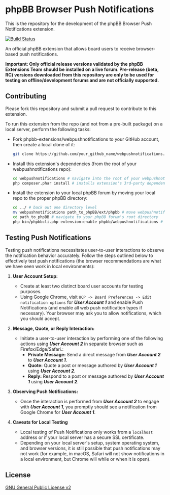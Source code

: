 # phpBB Browser Push Notifications

This is the repository for the development of the phpBB Browser Push Notifications extension.

[![Build Status](https://github.com/phpbb-extensions/webpushnotifications/actions/workflows/tests.yml/badge.svg)](https://github.com/phpbb-extensions/webpushnotifications/actions)

An official phpBB extension that allows board users to receive browser-based push notifications.

**Important: Only official release versions validated by the phpBB Extensions Team should be installed on a live forum. Pre-release (beta, RC) versions downloaded from this repository are only to be used for testing on offline/development forums and are not officially supported.**

## Contributing

Please fork this repository and submit a pull request to contribute to this extension.

To run this extension from the repo (and not from a pre-built package) on a local server, perform the following tasks:

- Fork phpbb-extensions/webpushnotifications to your GitHub account, then create a local clone of it:
  ```bash
  git clone https://github.com/your_github_name/webpushnotifications.git
  ```
- Install this extension's dependencies (from the root of your webpushnotifications repo):
  ```bash
  cd webpushnotifications # navigate into the root of your webpushnotifications repo
  php composer.phar install # installs extension's 3rd-party dependencies 
  ```
- Install the extension to your local phpBB forum by moving your local repo to the proper phpBB directory:
  ```bash
  cd ../ # back out one directory level
  mv webpushnotifications path_to_phpBB/ext/phpbb # move webpushnotifications to your phpBB/ext/phpbb directory
  cd path_to_phpBB # navigate to your phpBB forum's root directory
  php bin/phpbbcli.php extension:enable phpbb/webpushnotifications # install the extension
  ```

## Testing Push Notifications

Testing push notifications necessitates user-to-user interactions to observe the notification behavior accurately. Follow the steps outlined below to effectively test push notifications (the browser recommendations are what we have seen work in local environments):

1. **User Account Setup:**
	- Create at least two distinct board user accounts for testing purposes.
    - Using Google Chrome, visit `UCP -> Board Preferences -> Edit notification options` for _**User Account 1**_ and enable Push Notifications (and enable all web push notification types if necessary). Your browser may ask you to allow notifications, which you should accept.

2. **Message, Quote, or Reply Interaction:**
	- Initiate a user-to-user interaction by performing one of the following actions using _**User Account 2**_ in separate browser such as Firefox/Edge/Safari.:
		- **Private Message:** Send a direct message from _**User Account 2**_ to _**User Account 1**_.
		- **Quote:** Quote a post or message authored by _**User Account 1**_ using _**User Account 2**_.
		- **Reply:** Respond to a post or message authored by _**User Account 1**_ using _**User Account 2**_.

3. **Observing Push Notifications:**
	- Once the interaction is performed from _**User Account 2**_ to engage with _**User Account 1**_, you promptly should see a notification from Google Chrome for _**User Account 1**_.

4. **Caveats for Local Testing**
    - Local testing of Push Notifications only works from a `localhost` address or if your local server has a secure SSL certificate.
    - Depending on your local server's setup, system operating system, and browser versions, it is still possible that push notifications may not work (for example, in macOS, Safari will not show notifications in a local environment, but Chrome will while or when it is open).

## License

[GNU General Public License v2](license.txt)
